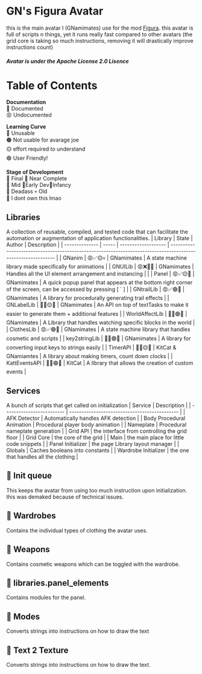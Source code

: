 # GN's Figura Avatar
this is the main avatar I (GNamimates) use for the mod [Figura](https://modrinth.com/mod/figura).
this avatar is full of scripts n things, yet it runs really fast compared to other avatars (the grid core is taking so much instructions, removing it will drastically improve instructions count)


##### Avatar is under the Apache License 2.0 Lisence
# Table of Contents
**Documentation**  
🥶 Documented  
😡 Undocumented

**Learning Curve**  
🔴 Unusable  
🟠 Not usable for avarage joe  
🟡 effort required to understand   
🟢 User Friendly!


**Stage of Development**  
🦖 Final 🦅 Near Complete  
🐤 Mid 🐣Early Dev🥚Infancy  
🍜 Deadass 💀 Old  
🐬 I dont own this lmao  

## Libraries
A collection of reusable, compiled, and tested code that can facilitate the automation or augmentation of application functionalities.
| Library        | State | Author              | Description                                                                                                  |
| -------------- | ----- | ------------------- | ------------------------------------------------------------------------------------------------------------ |
| GNanim         | 😡✅🟡💀  | GNamimates          | A state machine library made specifically for animations                                                     |
| GNUILib        | 😡❌🔴🍜  | GNamimates          | Handles all the UI element arrangement and instancing                                                        |  |
| Panel          | 😡✅🟡🐣  | GNamimates          | A quick popup panel that appears at the bottom right corner of the screen, can be accessed by pressing [ ` ] |
| GNtrailLib     | 😡✅🟢🐤  | GNamimates          | A library for procedurally generating trail effects                                                          |
| GNLabelLib     | 🥶✅🟡🐣  | GNamimates          | An API on top of textTasks to make it easier to generate them + additional features                          |
| WorldAffectLib | 🥶✅🟢🦖  | GNamimates          | A Library that handles watching specific blocks in the world                                                 |
| ClothesLib     | 😡✅🟢🐣  | GNamimates          | A state machine library that handles cosmetic and scripts                                                    |
| key2stringLib  | 🥶✅🟢🐤  | GNamimates          | A library for converting input keys to strings easily                                                        |
| TimerAPI       | 🥶✅🟡🦅  | KitCat & GNamiamtes | A library about making timers, count down clocks                                                             |
| KattEventsAPI  | 🥶✅🟢🐬  | KitCat              | A library that allows the creation of custom events                                                          |

## Services
A bunch of scripts that get called on initialization
| Service                   | Description                                   |
| ------------------------- | --------------------------------------------- |
| AFK Detector              | Automatically handles AFK detection           |
| Body Procedural Animation | Procedural player body animation              |
| Nameplate                 | Procedural nameplate generation               |
| Grid API                  | the interface from controlling the grid floor |
| Grid Core                 | the core of the grid                          |
| Main                      | the main place for little code snippets       |
| Panel Initializer         | the page Library layout manager               |
| Globals                   | Caches booleans into constants                |
| Wardrobe Initializer      | the one that handles all the clothing         |

## 📜 Init queue
This keeps the avatar from using too much instruction upon initialization.
this was demaked because of technical issues.

## 📁 Wardrobes
Contains the individual types of clothing the avatar uses.

## 📁 Weapons
Contains cosmetic weapons which can be toggled with the wardrobe.

## 📁 libraries.panel_elements
Contains modules for the panel.

## 📁 Modes
Converts strings into instructions on how to draw the text

## 📜 Text 2 Texture
Converts strings into instructions on how to draw the text.